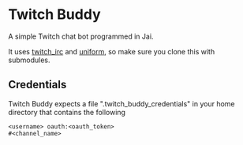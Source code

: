 # Twitch Buddy

A simple Twitch chat bot programmed in Jai.

It uses [twitch_irc](https://github.com/rluba/twitch_irc) and [uniform](https://github.com/rluba/uniform), so make sure you clone this with submodules.

## Credentials

Twitch Buddy expects a file ".twitch_buddy_credentials" in your home directory that contains the following

```
<username> oauth:<oauth_token>
#<channel_name>
```
